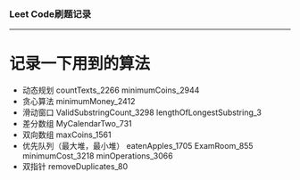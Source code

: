 ### Leet Code刷题记录
---
# 记录一下用到的算法
- 动态规划
      countTexts_2266
      minimumCoins_2944
- 贪心算法
      minimumMoney_2412
- 滑动窗口
      ValidSubstringCount_3298
      lengthOfLongestSubstring_3
- 差分数组
      MyCalendarTwo_731
- 双向数组
      maxCoins_1561
- 优先队列（最大堆，最小堆）
      eatenApples_1705
      ExamRoom_855
      minimumCost_3218
      minOperations_3066
- 双指针
      removeDuplicates_80
